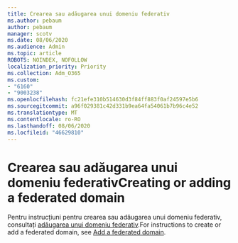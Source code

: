 ```yaml
---
title: Crearea sau adăugarea unui domeniu federativ
ms.author: pebaum
author: pebaum
manager: scotv
ms.date: 08/06/2020
ms.audience: Admin
ms.topic: article
ROBOTS: NOINDEX, NOFOLLOW
localization_priority: Priority
ms.collection: Adm_O365
ms.custom:
- "6160"
- "9003238"
ms.openlocfilehash: fc21efe310b514630d3f84ff883f0af24597e5b6
ms.sourcegitcommit: a96f029381c42d331b9ea64fa54061b7b96c4e52
ms.translationtype: MT
ms.contentlocale: ro-RO
ms.lasthandoff: 08/06/2020
ms.locfileid: "46629810"
---
```

# <a name="creating-or-adding-a-federated-domain"></a><span data-ttu-id="776b7-102">Crearea sau adăugarea unui domeniu federativ</span><span class="sxs-lookup"><span data-stu-id="776b7-102">Creating or adding a federated domain</span></span>

<span data-ttu-id="776b7-103">Pentru instrucțiuni pentru crearea sau adăugarea unui domeniu federativ, consultați [adăugarea unui domeniu federativ](https://docs.microsoft.com/azure/active-directory/hybrid/how-to-connect-fed-management#addfeddomain).</span><span class="sxs-lookup"><span data-stu-id="776b7-103">For instructions to create or add a federated domain, see [Add a federated domain](https://docs.microsoft.com/azure/active-directory/hybrid/how-to-connect-fed-management#addfeddomain).</span></span>